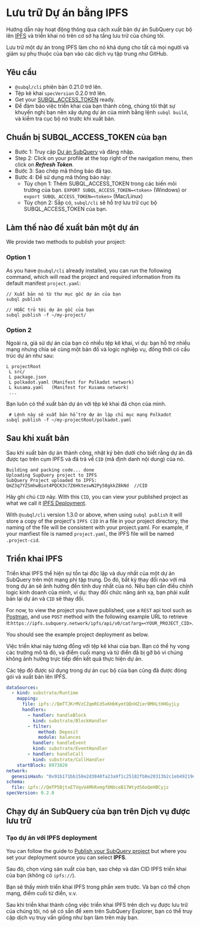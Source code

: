 # Lưu trữ Dự án bằng IPFS

Hướng dẫn này hoạt động thông qua cách xuất bản dự án SubQuery cục bộ lên [IPFS](https://ipfs.io/) và triển khai nó trên cơ sở hạ tầng lưu trữ của chúng tôi.

Lưu trữ một dự án trong IPFS làm cho nó khả dụng cho tất cả mọi người và giảm sự phụ thuộc của bạn vào các dịch vụ tập trung như GitHub.

## Yêu cầu

- `@subql/cli` phiên bản 0.21.0 trở lên.
- Tệp kê khai `specVersion` 0.2.0 trở lên.
- Get your [SUBQL_ACCESS_TOKEN](ipfs.md#prepare-your-subql-access-token) ready.
- Để đảm bảo việc triển khai của bạn thành công, chúng tôi thật sự khuyến nghị bạn nên xây dựng dự án của mình bằng lệnh `subql build`, và kiểm tra cục bộ nó trước khi xuất bản.

## Chuẩn bị SUBQL_ACCESS_TOKEN của bạn

- Bước 1: Truy cập [Dự án SubQuery](https://project.subquery.network/) và đăng nhập.
- Step 2: Click on your profile at the top right of the navigation menu, then click on **_Refresh Token_**.
- Bước 3: Sao chép mã thông báo đã tạo.
- Bước 4: Để sử dụng mã thông báo này:
  - Tùy chọn 1: Thêm SUBQL_ACCESS_TOKEN trong các biến môi trường của bạn. `EXPORT SUBQL_ACCESS_TOKEN=<token>` (Windows) or `export SUBQL_ACCESS_TOKEN=<token>` (Mac/Linux)
  - Tùy chọn 2: Sắp có, `subql/cli` sẽ hỗ trợ lưu trữ cục bộ SUBQL_ACCESS_TOKEN của bạn.

## Làm thế nào để xuất bản một dự án

We provide two methods to publish your project:

### Option 1

As you have `@subql/cli` already installed, you can run the following command, which will read the project and required information from its default manifest `project.yaml`:

```
// Xuất bản nó từ thư mục gốc dự án của bạn
subql publish

// HOẶC trỏ tới dự án gốc của bạn
subql publish -f ~/my-project/
```

### Option 2

Ngoài ra, giả sử dự án của bạn có nhiều tệp kê khai, ví dụ: bạn hỗ trợ nhiều mạng nhưng chia sẻ cùng một bản đồ và logic nghiệp vụ, đồng thời có cấu trúc dự án như sau:

```
L projectRoot
 L src/
 L package.json
 L polkadot.yaml (Manifest for Polkadot network)
 L kusama.yaml   (Manifest for Kusama network)
 ...
```

Bạn luôn có thể xuất bản dự án với tệp kê khai đã chọn của mình.

```
 # Lệnh này sẽ xuất bản hỗ trợ dự án lập chỉ mục mạng Polkadot
subql publish -f ~/my-projectRoot/polkadot.yaml
```

## Sau khi xuất bản

Sau khi xuất bản dự án thành công, nhật ký bên dưới cho biết rằng dự án đã được tạo trên cụm IPFS và đã trả về `CID` (mã định danh nội dung) của nó.

```
Building and packing code... done
Uploading SupQuery project to IPFS
SubQuery Project uploaded to IPFS: QmZ3q7YZSmhwBiot4PQCK3c7Z6HkteswN2Py58gkkZ8kNd  //CID
```

Hãy ghi chú `CID` này. With this `CID`, you can view your published project as what we call it [IPFS Deployment](ipfs.md#ipfs-deployment).

With `@subql/cli` version 1.3.0 or above, when using `subql publish` it will store a copy of the project's `IPFS CID` in a file in your project directory, the naming of the file will be consistent with your project.yaml. For example, if your manfiest file is named `project.yaml`, the IPFS file will be named  `.project-cid`.

## Triển khai IPFS

Triển khai IPFS thể hiện sự tồn tại độc lập và duy nhất của một dự án SubQuery trên một mạng phi tập trung. Do đó, bất kỳ thay đổi nào với mã trong dự án sẽ ảnh hưởng đến tính duy nhất của nó. Nếu bạn cần điều chỉnh logic kinh doanh của mình, ví dụ: thay đổi chức năng ánh xạ, bạn phải xuất bản lại dự án và `CID` sẽ thay đổi.

For now, to view the project you have published, use a `REST` api tool such as [Postman](https://web.postman.co/), and use `POST` method with the following example URL to retrieve it:`https://ipfs.subquery.network/ipfs/api/v0/cat?arg=<YOUR_PROJECT_CID>`.

You should see the example project deployment as below.

Việc triển khai này tương đồng với tệp kê khai của bạn. Bạn có thể hy vọng các trường mô tả đó, và điểm cuối mạng và từ điển đã bị gỡ bỏ vì chúng không ảnh hưởng trực tiếp đến kết quả thực hiện dự án.

Các tệp đó được sử dụng trong dự án cục bộ của bạn cũng đã được đóng gói và xuất bản lên IPFS.

```yaml
dataSources:
  - kind: substrate/Runtime
    mapping:
      file: ipfs://QmTTJKrMVzCZqmRCd5xKHbKymtQQnHZierBMHLtHHGyjLy
      handlers:
        - handler: handleBlock
          kind: substrate/BlockHandler
        - filter:
            method: Deposit
            module: balances
          handler: handleEvent
          kind: substrate/EventHandler
        - handler: handleCall
          kind: substrate/CallHandler
    startBlock: 8973820
network:
  genesisHash: "0x91b171bb158e2d3848fa23a9f1c25182fb8e20313b2c1eb49219da7a70ce90c3"
schema:
  file: ipfs://QmTP5BjtxETVqvU4MkRxmgf8NbceB17WtydS6oQeHBCyjz
specVersion: 0.2.0
```

## Chạy dự án SubQuery của bạn trên Dịch vụ được lưu trữ

### Tạo dự án với IPFS deployment

You can follow the guide to [Publish your SubQuery project](../run_publish/publish.md) but where you set your deployment source you can select **IPFS**.

Sau đó, chọn vùng sản xuất của bạn, sao chép và dán CID IPFS triển khai của bạn (không có `ipfs://`).

Bạn sẽ thấy mình triển khai IPFS trong phần xem trước. Và bạn có thể chọn mạng, điểm cuối từ điển, v.v.

Sau khi triển khai thành công việc triển khai IPFS trên dịch vụ được lưu trữ của chúng tôi, nó sẽ có sẵn để xem trên SubQuery Explorer, bạn có thể truy cập dịch vụ truy vấn giống như bạn làm trên máy bạn.
